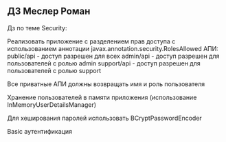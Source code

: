 ## ДЗ Меслер Роман

Дз по теме Security:

Реализовать приложение с разделением прав доступа с использованием аннотации javax.annotation.security.RolesAllowed
АПИ:
public/api - доступ разрешен для всех
admin/api - доступ разрешен для пользователей с ролью admin
support/api - доступ разрешен для пользователей  с ролью support

Все приватные АПИ должны возвращать имя и роль пользователя

Хранение пользователей в памяти приложения (использование InMemoryUserDetailsManager)

Для хеширования паролей использовать BCryptPasswordEncoder

Basic аутентификация